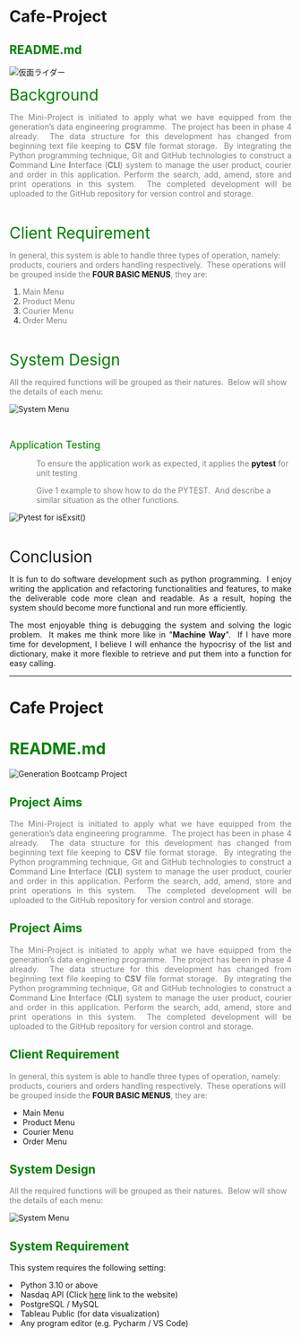 # Cafe-Project

<html>
<head></head>
<body data-gr-ext-installed="" data-new-gr-c-s-check-loaded="14.1087.0">
<h2><span style="color:#008000;">README.md</span></h2>
<img src="https://user-images.githubusercontent.com/87363056/203319536-c1a5608c-13e9-4a08-869f-ddab6ee92f5e.png" ALIGN=”left” alt="仮面ライダー" />

<p style="text-align: justify;"><span style="color:#008000;"><span style="font-size:28px;">Background</span></span></p>

<p style="text-align: justify;"><span style="color:#808080;">The Mini-Project is initiated to apply what we have equipped from the generation&rsquo;s data engineering programme.&nbsp; The project has been in phase 4 already.&nbsp; The data structure for this development has changed from beginning text file keeping to <strong>CSV</strong> file format storage.&nbsp; By integrating the Python programming technique, Git and GitHub technologies to construct a <strong>C</strong>ommand <strong>L</strong>ine <strong>I</strong>nterface (<strong>CLI</strong>) system to manage the user product, courier and order in this application. Perform the search, add, amend, store and print operations in this system.&nbsp; The completed development will be uploaded to the GitHub repository for version control and storage.</span></p>

<p style="text-align: justify;">&nbsp;</p>
	
<p><span style="color: rgb(0, 128, 0); font-size: 28px; text-align: justify;">Client Requirement</span></p>

<p><span style="color:#808080;">In general, this system is able to handle three types of operation, namely: products, couriers and orders handling respectively.&nbsp; These operations will be grouped inside the </span><strong>FOUR&nbsp;BASIC MENUS</strong><span style="color:#808080;">, they are:</span></p>

<ol>
	<li><span style="color:#808080;">Main Menu</span></li>
	<li><span style="color:#808080;">Product Menu</span></li>
	<li><span style="color:#808080;">Courier Menu</span></li>
	<li><span style="color:#808080;">Order Menu</span></li>
</ol>

<p style="text-align: justify;">&nbsp;</p>
	
<p style="text-align: justify;"><span style="color:#008000;"><span style="font-size:28px;">System Design</span></span></p>	

<p><span style="color:#808080;">All the required functions will be grouped as their natures.&nbsp; Below will show the details of each menu:</span></p>

<img src="https://user-images.githubusercontent.com/87363056/203549410-1500ab2a-fb43-403c-8a4d-e9bb296db5a8.png" ALIGN=”left” alt="System Menu" />		
	
<p style="text-align: justify;">&nbsp;</p>
	
<p><span style="color:#008000;"><span style="font-size:18px;">Application Testing</span></span></p>

<p style="margin-left:36pt;"><span style="color:#808080;">To ensure the application work as expected, it applies&nbsp;the </span><strong>pytest</strong><span style="color:#808080;"> for unit testing</span></p>

<p style="margin-left:36pt;"><span style="color:#808080;">Give 1 example to show how to do the PYTEST.&nbsp; And describe a similar situation as the other functions.</span></p>

<img src="https://user-images.githubusercontent.com/87363056/203319472-d6847a4b-a4a0-48ce-aa9f-62f59df81a15.png" alt="Pytest for isExsit()" />	
	
<p style="text-align: justify;">&nbsp;</p>
	
<p style="text-align: justify;"><span style="font-size:28px;">Conclusion</span></p>

<p style="text-align: justify;">It is fun to do software development such as python programming.&nbsp; I enjoy writing the application and refactoring functionalities and features, to make the deliverable code more clean and readable.  As a result, hoping the system should become more functional and run more efficiently.&nbsp;</p>

<p style="text-align: justify;">The most enjoyable thing is debugging the system and solving the logic problem.&nbsp; It makes me think more like in &quot;<strong>Machine Way</strong>&quot;.&nbsp; If I have more time for development, I believe I will enhance the hypocrisy of the list and dictionary, make it more flexible to retrieve and put them into a function for easy calling.</p>

<grammarly-desktop-integration data-grammarly-shadow-root="true"></grammarly-desktop-integration></body>
</html>



-----------

# Cafe Project

<html>
<head></head> 
<body data-gr-ext-installed="" data-new-gr-c-s-check-loaded="14.1087.0">
<h1><span style="color:#008000;">README.md</span></h1>
<img src="https://user-images.githubusercontent.com/87363056/203319536-c1a5608c-13e9-4a08-869f-ddab6ee92f5e.png" ALIGN=”left” alt="Generation Bootcamp Project" />
</body>
</html>
  
<h2><span style="color:#008000;">Project Aims</span></h2>
<p style="text-align: justify;"><span style="color:#808080;">The Mini-Project is initiated to apply what we have equipped from the generation&rsquo;s data engineering programme.&nbsp; The project has been in phase 4 already.&nbsp; The data structure for this development has changed from beginning text file keeping to <strong>CSV</strong> file format storage.&nbsp; By integrating the Python programming technique, Git and GitHub technologies to construct a <strong>C</strong>ommand <strong>L</strong>ine <strong>I</strong>nterface (<strong>CLI</strong>) system to manage the user product, courier and order in this application. Perform the search, add, amend, store and print operations in this system.&nbsp; The completed development will be uploaded to the GitHub repository for version control and storage.</span></p>
 
<h2><span style="color:#008000;">Project Aims</span></h2>
<p style="text-align: justify;"><span style="color:#808080;">The Mini-Project is initiated to apply what we have equipped from the generation&rsquo;s data engineering programme.&nbsp; The project has been in phase 4 already.&nbsp; The data structure for this development has changed from beginning text file keeping to <strong>CSV</strong> file format storage.&nbsp; By integrating the Python programming technique, Git and GitHub technologies to construct a <strong>C</strong>ommand <strong>L</strong>ine <strong>I</strong>nterface (<strong>CLI</strong>) system to manage the user product, courier and order in this application. Perform the search, add, amend, store and print operations in this system.&nbsp; The completed development will be uploaded to the GitHub repository for version control and storage.</span></p>

<h2><span style="color:#008000;">Client Requirement</span></h2>
<p><span style="color:#808080;">In general, this system is able to handle three types of operation, namely: products, couriers and orders handling respectively.&nbsp; These operations will be grouped inside the </span><strong>FOUR&nbsp;BASIC MENUS</strong><span style="color:#808080;">, they are:</span></p>
<ul>
  <li>Main Menu</span></li>
  <li>Product Menu</span></li>
  <li>Courier Menu</span></li>
  <li>Order Menu</span></li>
</ul>
</span></p>
<h2><span style="color:#008000;">System Design</span></h2>

<p><span style="color:#808080;">All the required functions will be grouped as their natures.&nbsp; Below will show the details of each menu:</span></p>

<img src="https://user-images.githubusercontent.com/87363056/203549410-1500ab2a-fb43-403c-8a4d-e9bb296db5a8.png" ALIGN=”left” alt="System Menu" />	
<h2><span style="color:#008000;">System Requirement</span></h2>
<p>This system requires the following setting:
  <li>Python 3.10 or above</li>
  <li>Nasdaq API (Click <a href="https://data.nasdaq.com/tools/api">here</a> link to the website)
  <li>PostgreSQL / MySQL</li>
  <Li>Tableau Public (for data visualization)</li>
  <li>Any program editor (e.g. Pycharm / VS Code)</li>  
</p>
